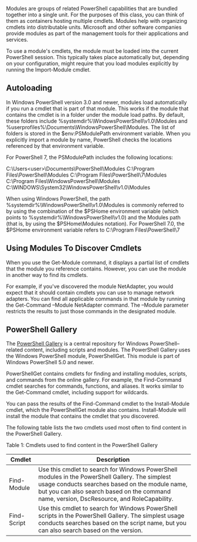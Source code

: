Modules are groups of related PowerShell capabilities that are bundled together into a single unit. For the purposes of this class, you can think of them as containers hosting multiple cmdlets. Modules help with organizing cmdlets into distributable units. Microsoft and other software companies provide modules as part of the management tools for their applications and services.

To use a module's cmdlets, the module must be loaded into the current PowerShell session. This typically takes place automatically but, depending on your configuration, might require that you load modules explicitly by running the Import-Module cmdlet.

## Autoloading

In Windows PowerShell version 3.0 and newer, modules load automatically if you run a cmdlet that is part of that module. This works if the module that contains the cmdlet is in a folder under the module load paths. By default, these folders include %systemdir%\WindowsPowerShell\v1.0\Modules and %userprofiles%\Documents\WindowsPowerShell\Modules. The list of folders is stored in the $env:PSModulePath environment variable. When you explicitly import a module by name, PowerShell checks the locations referenced by that environment variable.

For PowerShell 7, the PSModulePath includes the following locations:

C:\Users\<user>\Documents\PowerShell\Modules C:\Program Files\PowerShell\Modules C:\Program Files\PowerShell\7\Modules C:\Program Files\WindowsPowerShell\Modules C:\WINDOWS\System32\WindowsPowerShell\v1.0\Modules

When using Windows PowerShell, the path %systemdir%\WindowsPowerShell\v1.0\Modules is commonly referred to by using the combination of the $PSHome environment variable (which points to %systemdir%\WindowsPowerShell\v1.0) and the Modules path (that is, by using the $PSHome\Modules notation). For PowerShell 7.0, the $PSHome environment variable refers to C:\Program Files\PowerShell\7

## Using Modules To Discover Cmdlets

When you use the Get-Module command, it displays a partial list of cmdlets that the module you reference contains. However, you can use the module in another way to find its cmdlets.

For example, if you've discovered the module NetAdapter, you would expect that it should contain cmdlets you can use to manage network adapters. You can find all applicable commands in that module by running the Get-Command –Module NetAdapter command. The –Module parameter restricts the results to just those commands in the designated module.

## PowerShell Gallery

The [PowerShell Gallery](https://www.powershellgallery.com/) is a central repository for Windows PowerShell–related content, including scripts and modules. The PowerShell Gallery uses the Windows PowerShell module, PowerShellGet. This module is part of Windows PowerShell 5.0 and newer.

PowerShellGet contains cmdlets for finding and installing modules, scripts, and commands from the online gallery. For example, the Find-Command cmdlet searches for commands, functions, and aliases. It works similar to the Get-Command cmdlet, including support for wildcards.

You can pass the results of the Find-Command cmdlet to the Install-Module cmdlet, which the PowerShellGet module also contains. Install-Module will install the module that contains the cmdlet that you discovered.

The following table lists the two cmdlets used most often to find content in the PowerShell Gallery.

Table 1: Cmdlets used to find content in the PowerShell Gallery

|Cmdlet|	Description|
| --- | --- |
|Find-Module|	Use this cmdlet to search for Windows PowerShell modules in the PowerShell Gallery. The simplest usage conducts searches based on the module name, but you can also search based on the command name, version, DscResource, and RoleCapability.|
|Find-Script|	Use this cmdlet to search for Windows PowerShell scripts in the PowerShell Gallery. The simplest usage conducts searches based on the script name, but you can also search based on the version.|

